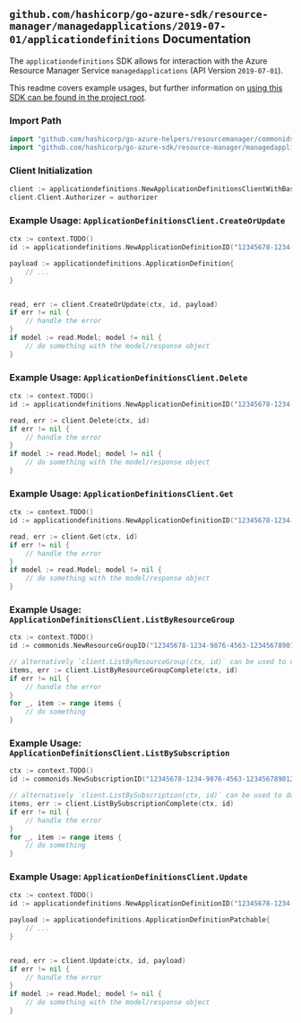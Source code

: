 
## `github.com/hashicorp/go-azure-sdk/resource-manager/managedapplications/2019-07-01/applicationdefinitions` Documentation

The `applicationdefinitions` SDK allows for interaction with the Azure Resource Manager Service `managedapplications` (API Version `2019-07-01`).

This readme covers example usages, but further information on [using this SDK can be found in the project root](https://github.com/hashicorp/go-azure-sdk/tree/main/docs).

### Import Path

```go
import "github.com/hashicorp/go-azure-helpers/resourcemanager/commonids"
import "github.com/hashicorp/go-azure-sdk/resource-manager/managedapplications/2019-07-01/applicationdefinitions"
```


### Client Initialization

```go
client := applicationdefinitions.NewApplicationDefinitionsClientWithBaseURI("https://management.azure.com")
client.Client.Authorizer = authorizer
```


### Example Usage: `ApplicationDefinitionsClient.CreateOrUpdate`

```go
ctx := context.TODO()
id := applicationdefinitions.NewApplicationDefinitionID("12345678-1234-9876-4563-123456789012", "example-resource-group", "applicationDefinitionValue")

payload := applicationdefinitions.ApplicationDefinition{
	// ...
}


read, err := client.CreateOrUpdate(ctx, id, payload)
if err != nil {
	// handle the error
}
if model := read.Model; model != nil {
	// do something with the model/response object
}
```


### Example Usage: `ApplicationDefinitionsClient.Delete`

```go
ctx := context.TODO()
id := applicationdefinitions.NewApplicationDefinitionID("12345678-1234-9876-4563-123456789012", "example-resource-group", "applicationDefinitionValue")

read, err := client.Delete(ctx, id)
if err != nil {
	// handle the error
}
if model := read.Model; model != nil {
	// do something with the model/response object
}
```


### Example Usage: `ApplicationDefinitionsClient.Get`

```go
ctx := context.TODO()
id := applicationdefinitions.NewApplicationDefinitionID("12345678-1234-9876-4563-123456789012", "example-resource-group", "applicationDefinitionValue")

read, err := client.Get(ctx, id)
if err != nil {
	// handle the error
}
if model := read.Model; model != nil {
	// do something with the model/response object
}
```


### Example Usage: `ApplicationDefinitionsClient.ListByResourceGroup`

```go
ctx := context.TODO()
id := commonids.NewResourceGroupID("12345678-1234-9876-4563-123456789012", "example-resource-group")

// alternatively `client.ListByResourceGroup(ctx, id)` can be used to do batched pagination
items, err := client.ListByResourceGroupComplete(ctx, id)
if err != nil {
	// handle the error
}
for _, item := range items {
	// do something
}
```


### Example Usage: `ApplicationDefinitionsClient.ListBySubscription`

```go
ctx := context.TODO()
id := commonids.NewSubscriptionID("12345678-1234-9876-4563-123456789012")

// alternatively `client.ListBySubscription(ctx, id)` can be used to do batched pagination
items, err := client.ListBySubscriptionComplete(ctx, id)
if err != nil {
	// handle the error
}
for _, item := range items {
	// do something
}
```


### Example Usage: `ApplicationDefinitionsClient.Update`

```go
ctx := context.TODO()
id := applicationdefinitions.NewApplicationDefinitionID("12345678-1234-9876-4563-123456789012", "example-resource-group", "applicationDefinitionValue")

payload := applicationdefinitions.ApplicationDefinitionPatchable{
	// ...
}


read, err := client.Update(ctx, id, payload)
if err != nil {
	// handle the error
}
if model := read.Model; model != nil {
	// do something with the model/response object
}
```
